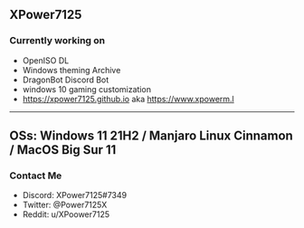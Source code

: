 XPower7125
----------
### Currently working on
- OpenISO DL
- Windows theming Archive
- DragonBot Discord Bot
- windows 10 gaming customization
- https://xpower7125.github.io aka https://www.xpowerm.l
---------
OSs: Windows 11 21H2 / Manjaro Linux Cinnamon / MacOS Big Sur 11
----------
### Contact Me
- Discord: XPower7125#7349
- Twitter: @Power7125X
- Reddit: u/XPoower7125
